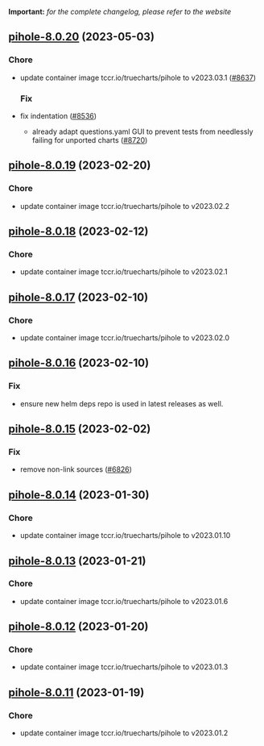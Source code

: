 **Important:**
*for the complete changelog, please refer to the website*




## [pihole-8.0.20](https://github.com/truecharts/charts/compare/pihole-8.0.19...pihole-8.0.20) (2023-05-03)

### Chore

- update container image tccr.io/truecharts/pihole to v2023.03.1 ([#8637](https://github.com/truecharts/charts/issues/8637))
  
  ### Fix

- fix indentation ([#8536](https://github.com/truecharts/charts/issues/8536))
  - already adapt questions.yaml GUI to prevent tests from needlessly failing for unported charts ([#8720](https://github.com/truecharts/charts/issues/8720))
  
  


## [pihole-8.0.19](https://github.com/truecharts/charts/compare/pihole-8.0.18...pihole-8.0.19) (2023-02-20)

### Chore

- update container image tccr.io/truecharts/pihole to v2023.02.2
  
  


## [pihole-8.0.18](https://github.com/truecharts/charts/compare/pihole-8.0.17...pihole-8.0.18) (2023-02-12)

### Chore

- update container image tccr.io/truecharts/pihole to v2023.02.1
  
  


## [pihole-8.0.17](https://github.com/truecharts/charts/compare/pihole-8.0.16...pihole-8.0.17) (2023-02-10)

### Chore

- update container image tccr.io/truecharts/pihole to v2023.02.0
  
  


## [pihole-8.0.16](https://github.com/truecharts/charts/compare/pihole-8.0.15...pihole-8.0.16) (2023-02-10)

### Fix

- ensure new helm deps repo is used in latest releases as well.
  
  


## [pihole-8.0.15](https://github.com/truecharts/charts/compare/pihole-8.0.14...pihole-8.0.15) (2023-02-02)

### Fix

- remove non-link sources ([#6826](https://github.com/truecharts/charts/issues/6826))
  
  


## [pihole-8.0.14](https://github.com/truecharts/charts/compare/pihole-8.0.13...pihole-8.0.14) (2023-01-30)

### Chore

- update container image tccr.io/truecharts/pihole to v2023.01.10
  
  


## [pihole-8.0.13](https://github.com/truecharts/charts/compare/pihole-8.0.12...pihole-8.0.13) (2023-01-21)

### Chore

- update container image tccr.io/truecharts/pihole to v2023.01.6
  
  


## [pihole-8.0.12](https://github.com/truecharts/charts/compare/pihole-8.0.11...pihole-8.0.12) (2023-01-20)

### Chore

- update container image tccr.io/truecharts/pihole to v2023.01.3
  
  


## [pihole-8.0.11](https://github.com/truecharts/charts/compare/pihole-8.0.10...pihole-8.0.11) (2023-01-19)

### Chore

- update container image tccr.io/truecharts/pihole to v2023.01.2
  
  
